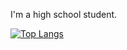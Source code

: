 I'm a high school student.

[![Top Langs](https://github-readme-stats.vercel.app/api/top-langs/?username=nakorae&layout=donut)](https://github.com/anuraghazra/github-readme-stats)

